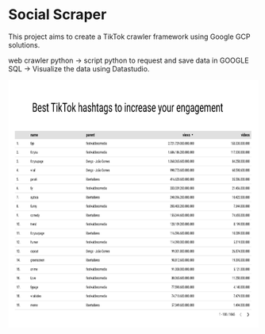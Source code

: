 # Social Scraper

This project aims to create a TikTok crawler framework using Google GCP solutions.

web crawler python -> script python to request and save data in GOOGLE SQL -> Visualize the data using Datastudio.

<img src="https://github.com/lvgalvao/socialScraper/blob/import/ScreenDataStudio.png?raw=true" style="height: 500px; width:800px;"/>
